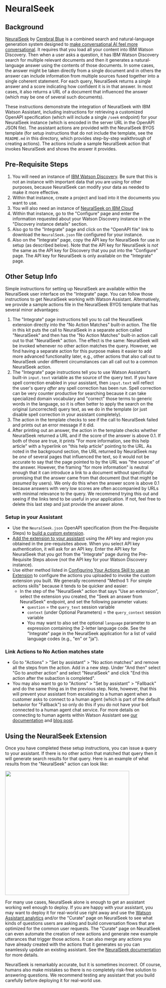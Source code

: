 # NeuralSeek

## Background

[NeuralSeek](https://NeuralSeek.com) by [Cerebral Blue](https://cerebralblue.com/) is a combined search and natural-language generation system designed to [make conversational AI feel more conversational](https://garrettrowe.medium.com/making-conversational-ai-feel-more-conversational-8748009b3fda).  It requires that you load all your content into IBM Watson Discovery.  Then when a user asks a question, it has IBM Watson Discovery search for multiple relevant documents and then it generates a natural-language answer using the contents of those documents.  In some cases, the answer might be taken directly from a single document and in others the answer can include information from multiple sources fused together into a single coherent statement.  For each query, NeuralSeek returns a single answer and a score indicating how confident it is in that answer.  In most cases, it also returns a URL of a document that influenced the answer (which may be one of several such documents).

These instructions demonstrate the integration of NeuralSeek with IBM Watson Assistant, including instructions for retrieving a customized OpenAPI specification (which will include a single `/seek` endpoint) for your NeuralSeek instance (which is encoded in the server URL in the OpenAPI JSON file). The assistant actions are provided with the NeuralSeek BYOS template (for setup instructions that do not include the template, see the `README.md` in this directory, which provides step-by-step walkthrough of creating actions). The actions include a sample NeuralSeek action that invokes NeuralSeek and shows the answer it provides.

## Pre-Requisite Steps

1. You will need an instance of [IBM Watson Discovery](https://www.ibm.com/cloud/watson-discovery).  Be sure that this is not an instance with important data that you are using for other purposes, because NeuralSeek can modify your data as needed to make it more effective.
2. Within that instance, create a project and load into it the documents you want to use.
3. You will also need an instance of [NeuralSeek on IBM Cloud](https://cloud.ibm.com/catalog/services/neuralseek)
4. Within that instance, go to the "Configure" page and enter the information requested about your Watson Discovery instance in the "Discovery instance details" section.
5. Also go to the "Integrate" page and click on the "OpenAPI file" link to download the `NeuralSeek.json` file configured for your instance.
6. Also on the "Integrate" page, copy the API key for NeuralSeek for use in setup (as described below).  Note that the API key for NeuralSeek is _not_ the same as the API key for Discovery that you put into the "Configure" page.  The API key for NeuralSeek is only available on the "Integrate" page.

## Other Setup Info

Simple instructions for setting up NeuralSeek are available within the NeuralSeek user interface on the "Integrate" page.  You can follow those instructions to get NeuralSeek working with Watson Assistant.  Alternatively, we provide a sample actions file in the NeuralSeek BYOS template that has several minor advantages:

1. The "Integrate" page instructions tell you to call the NeuralSeek extension directly into the "No Action Matches" built-in action.  The file in this kit puts the call to NeuralSeek in a separate action called "NeuralSeek" and then has the "No Action Matches" built-in action call out to that "NeuralSeek" action.  The effect is the same: NeuralSeek will be invoked whenever no other action matches the query.  However, we find having a separate action for this purpose makes it easier to add more advanced functionality later, e.g., other actions that also call out to NeuralSeek under different circumstances can all call out to a common NeuralSeek action.
2. The "Integrate" page instructions tell you to use Watson Assistant's built-in `input.text` variable as the source of the query text.  If you have spell correction enabled in your assistant, then `input.text` will reflect the user's query _after_ any spell correction has been run.  Spell correction can be very counter productive for searching because it can take specialized domain vocabulary and "correct" those terms to generic words in the language, so it is often better to apply the search on the original (uncorrected) query text, as we do in the template (or just disable spell correction in your assistant completely).
3. The action in the template checks to see if the call to NeuralSeek failed and prints out an error message if it did.
4. After printing out an answer, the action in the template checks whether NeuralSeek returned a URL and if the score of the answer is above 0.1.  If both of those are true, it prints "For more information, see this help article" with a hyperlink on "this help article" pointing to the URL.  As noted in the background section, the URL returned by NeuralSeek may be _one_ of several pages that influenced the text, so it would not be accurate to say that the page pointed to by the URL was "the source" of the answer.  However, the framing "for more information" is neutral enough that it can introduce a link to a document without specifically promising that the answer came from that document (but that might be _assumed_ by users).  We only do this when the answer score is above 0.1 because answers with very low scores are often accompanied by URLs with minimal relevance to the query.  We recommend trying this out and seeing if the links tend to be useful in your application.  If not, feel free to delete this last step and just provide the answer alone.

### Setup in your Assistant

- Use the `NeuralSeek.json` OpenAPI specification (from the Pre-Requisite Steps) to [build a custom extension](https://cloud.ibm.com/docs/watson-assistant?topic=watson-assistant-build-custom-extension#building-the-custom-extension).
- [Add the extension to your assistant](https://cloud.ibm.com/docs/watson-assistant?topic=watson-assistant-add-custom-extension) using the API key and region you obtained in the pre-requisites above.  When you select API key authentication, it will ask for an API key.  Enter the API key for NeuralSeek that you got from the "Integrate" page during the Pre-Requisite Steps above (_not_ the API key for your Watson Discovery instance).
- Use either method listed in [Configuring Your Actions Skill to use an Extension](https://github.com/watson-developer-cloud/assistant-toolkit/blob/master/integrations/extensions/README.md#configuring-your-actions-skill-to-use-an-extension) to configure the actions you uploaded to invoke the custom extension you built.  We generally recommend "Method 1: For simple actions skills" because it tends to be quicker and easier:
   - In the step of the "NeuralSeek" action that says "Use an extension", select the extension you created, the "Seek an answer from NeuralSeek" endpoint, and set the following parameter values:
      - `question` = the `query_text` session variable
      - `context` (under Optional Parameters) = the `query_context` session variable
      - You may want to also set the optional `language` parameter to an expression containing the 2-letter language code.  See the "Integrate" page in the NeuralSeek application for a list of valid language codes (e.g., "en" or "ja").

### Link Actions to No Action matches state
- Go to "Actions" > "Set by assistant" > "No action matches" and remove all the steps from the action.  Add in a new step.  Under "And then" select "Go to another action" and select "NeuralSeek" and click "End this action after the subaction is completed".
- You may also want to go to "Actions" > "Set by assistant" > "Fallback" and do the same thing as in the previous step.  Note, however, that this will prevent your assistant from escalating to a human agent when a customer asks to connect to a human agent (which is part of the default behavior for "Fallback") so only do this if you do not have your bot connected to a human agent chat service.  For more details on connecting to human agents within Watson Assistant see [our documentation](https://cloud.ibm.com/docs/watson-assistant?topic=watson-assistant-human-agent) and [blog post](https://medium.com/ibm-watson/bring-your-own-service-desk-to-watson-assistant-b39bc920075c).

## Using the NeuralSeek Extension

Once you have completed these setup instructions, you can issue a query to your assistant. If there is no other action that matched that query then it will generate search results for that query. Here is an example of what results from the "NeuralSeek" action can look like:

<img src="./assets/sample-chat-preview.png" width="400"/>

For many use cases, NeuralSeek alone is enough to get an assistant working well enough to deploy.  If you are happy with your assistant, you may want to deploy it for real-world use right away and use the [Watson Assistant analytics](https://cloud.ibm.com/docs/watson-assistant?topic=watson-assistant-analytics-overview) and/or the "Curate" page on NeuralSeek to see what kinds of questions users are asking and build conversation flows that are optimized for the common user requests. The "Curate" page on NeuralSeek can even automate the creation of new actions and generate new example utterances that trigger those actions. It can also merge any actions you have already created with the actions that it generates so you can seamlessly update an existing assistant. See the [NeuralSeek documentation](https://neuralseek.com/documentation) for more details.

NeuralSeek is remarkably accurate, but it is sometimes incorrect.  Of course, humans also make mistakes so there is no completely risk-free solution to answering questions.  We recommend testing any assistant that you build carefully before deploying it for real-world use.
